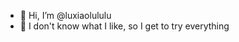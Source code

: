 - 👋 Hi, I’m @luxiaolululu
- 🌈 I don't know what I like, so I get to try everything

<!---
luxiaolululu/luxiaolululu is a ✨ special ✨ repository because its `README.md` (this file) appears on your GitHub profile.
You can click the Preview link to take a look at your changes.
--->
